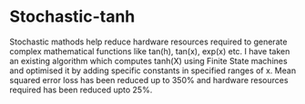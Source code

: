 # Stochastic-tanh
Stochastic mathods help reduce hardware resources required to generate complex mathematical functions like tan(h), tan(x), exp(x) etc. I have taken an existing algorithm which computes 
tanh(X) using Finite State machines and optimised it by adding specific constants in specified ranges of x. Mean squared error loss has been reduced up to 350% and hardware resources required has been reduced upto 25%. 
